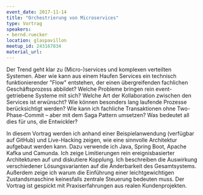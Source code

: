 ```yaml
---
event_date: 2017-11-14
title: "Orchestrierung von Microservices"
type: Vortrag
speakers:
- bernd.ruecker
location: glaspavillon
meetup_id: 243167834
material_url:
---
```

Der Trend geht klar zu (Micro-)services und komplexen verteilten Systemen. Aber wie kann aus einem Haufen Services ein technisch funktionierender "Flow" entstehen, der einen übergreifenden fachlichen Geschäftsprozess abbildet? Welche Probleme bringen rein event-getriebene Systeme mit sich? Welche Art der Kollaboration zwischen den Services ist erwünscht? Wie können besonders lang laufende Prozesse berücksichtigt werden? Wie kann ich fachliche Transaktionen ohne Two-Phase-Commit – aber mit dem Saga Pattern umsetzen? Was bedeutet all dies für uns, die Entwickler?

In diesem Vortrag werden ich anhand einer Beispielanwendung (verfügbar auf GitHub) und Live-Hacking zeigen, wie eine sinnvolle Architektur aufgebaut werden kann. Dazu verwende ich Java, Spring Boot, Apache Kafka und Camunda. Ich zeige Limitierungen rein ereignisbasierter Architekturen auf und diskutiere Kopplung. Ich beschreiben die Auswirkung verschiedener Lösungsvarianten auf die Änderbarkeit des Gesamtsystems. Außerdem zeige ich warum die Einführung einer leichtgewichtigen Zustandsmaschine keinesfalls zentrale Steuerung bedeuten muss. Der Vortrag ist gespickt mit Praxiserfahrungen aus realen Kundenprojekten.
